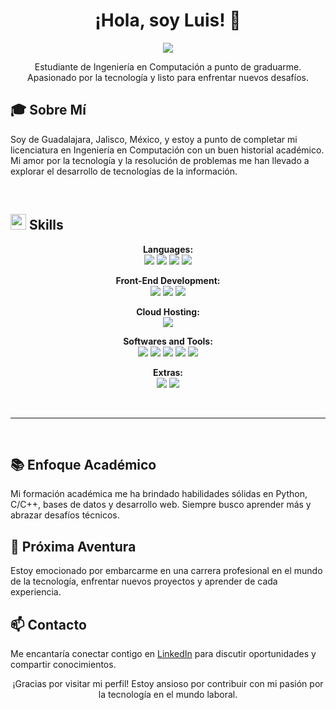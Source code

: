 <h1 align="center">¡Hola, soy Luis! 👋</h1>

<p align="center">
  <a href="https://github.com/DenverCoder1/readme-typing-svg">
    <img src="https://readme-typing-svg.herokuapp.com?font=Time+New+Roman&color=cyan&size=25&center=true&vCenter=true&width=600&height=100&lines=Hola+Mundo!;Desarrollador+Back-End+Autodidacta,;Ingeniero+en+Computación,;Entusiasta+del+Desarrollo,;Aprendiz+Activo+en+Tecnologías,;Apasionado+por+la+programación..<3">
  </a>
</p>

<p align="center">
  Estudiante de Ingeniería en Computación a punto de graduarme. Apasionado por la tecnología y listo para enfrentar nuevos desafíos.
</p>

## 🎓 Sobre Mí

Soy de Guadalajara, Jalisco, México, y estoy a punto de completar mi licenciatura en Ingeniería en Computación con un buen historial académico. Mi amor por la tecnología y la resolución de problemas me han llevado a explorar el desarrollo de tecnologías de la información.

<br>

## <img src="https://media2.giphy.com/media/QssGEmpkyEOhBCb7e1/giphy.gif?cid=ecf05e47a0n3gi1bfqntqmob8g9aid1oyj2wr3ds3mg700bl&rid=giphy.gif" width="25"><b> Skills</b>

<p align="center">
  <strong>Languages:</strong>
  <br>
  <img src="https://img.shields.io/badge/C%20-%232370ED.svg?style=for-the-badge&logo=c&logoColor=white">
  <img src="https://img.shields.io/badge/C++%20-%2300599C.svg?style=for-the-badge&logo=c%2B%2B&logoColor=white">
  <img src="https://img.shields.io/badge/Python%20-%2314354C.svg?style=for-the-badge&logo=python&logoColor=white">
  <img src="https://img.shields.io/badge/java-%23ED8B00.svg?style=for-the-badge&logo=openjdk&logoColor=white">
</p>

<p align="center">
  <strong>Front-End Development:</strong>
  <br>
  <img src="https://img.shields.io/badge/HTML5%20-%23E34F26.svg?style=for-the-badge&logo=html5&logoColor=white">
  <img src="https://img.shields.io/badge/CSS3%20-%231572B6.svg?style=for-the-badge&logo=css3&logoColor=white">
  <img src="https://img.shields.io/badge/JavaScript%20-%23F7DF1E.svg?style=for-the-badge&logo=javascript&logoColor=black">
</p>

<p align="center">
  <strong>Cloud Hosting:</strong>
  <br>
  <img src="https://img.shields.io/badge/GitHub%20Pages-%23327FC7.svg?style=for-the-badge&logo=github&logoColor=white">
</p>

<p align="center">
  <strong>Softwares and Tools:</strong>
  <br>
  <img src="https://img.shields.io/badge/git-%23F05033.svg?style=for-the-badge&logo=git&logoColor=white">
  <img src="https://img.shields.io/badge/github-%23121011.svg?style=for-the-badge&logo=github&logoColor=white">
  <img src="https://img.shields.io/badge/google-%234285F4.svg?style=for-the-badge&logo=google&logoColor=white">
  <img src="https://img.shields.io/badge/Visual%20Studio%20Code-0078d7.svg?style=for-the-badge&logo=visual-studio-code&logoColor=white">
  <img src="https://img.shields.io/badge/Linux-FCC624?style=for-the-badge&logo=linux&logoColor=black">
</p>

<p align="center">
  <strong>Extras:</strong>
  <br>
  <img src="https://img.shields.io/badge/Terminal-%23054020?style=for-the-badge&logo=gnu-bash&logoColor=white">
  <img src="https://img.shields.io/badge/markdown-%23000000.svg?style=for-the-badge&logo=markdown&logoColor=white">
</p>

<br>

-----

<br>

## 📚 Enfoque Académico

Mi formación académica me ha brindado habilidades sólidas en Python, C/C++, bases de datos y desarrollo web. Siempre busco aprender más y abrazar desafíos técnicos.

## 🌟 Próxima Aventura

Estoy emocionado por embarcarme en una carrera profesional en el mundo de la tecnología, enfrentar nuevos proyectos y aprender de cada experiencia.

## 📫 Contacto

Me encantaría conectar contigo en [LinkedIn](https://www.linkedin.com/in/luis-angel-558680214) para discutir oportunidades y compartir conocimientos.

<div align="center">
  ¡Gracias por visitar mi perfil! Estoy ansioso por contribuir con mi pasión por la tecnología en el mundo laboral.
</div>
